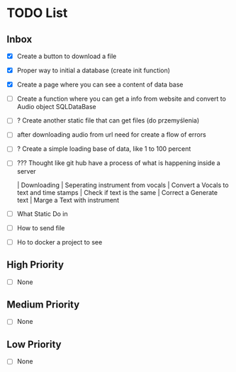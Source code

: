 # TODO List

## Inbox
- [X] Create a button to download a file
- [X] Proper way to initial a database (create init function)
- [X] Create a page where you can see a content of data base 
- [ ] Create a function where you can get a info from website and convert to Audio object SQLDataBase
- [ ] ? Create another static file that can get files (do przemyślenia)
- [ ] after downloading audio from url need for create a flow of errors
- [ ] ? Create a simple loading base of data, like 1 to 100 percent 
- [ ] ??? Thought like git hub have a process of what is happening inside a server
    
    | Downloading
    | Seperating instrument from vocals
    | Convert a Vocals to text and time stamps
    |   Check if text is the same 
    |   Correct a Generate text 
    | Marge a Text with instrument 

- [ ] What Static Do in 
- [ ] How to send file
- [ ] Ho to docker a project to see 

## High Priority
- [ ] None

## Medium Priority
- [ ] None

## Low Priority
- [ ] None